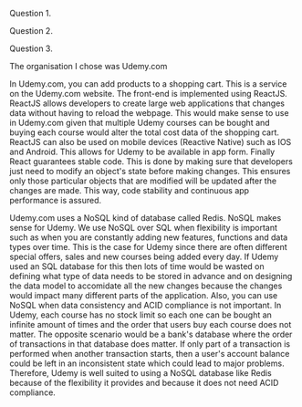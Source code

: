 
Question 1.

Question 2.

Question 3.

The organisation I chose was Udemy.com

In Udemy.com, you can add products to a shopping cart. This is a service on the Udemy.com website.
The front-end is implemented using ReactJS. ReactJS allows developers to create large web applications that changes data without having to reload the webpage.
This would make sense to use in Udemy.com given that multiple Udemy courses can be bought and buying each course would alter the total cost data of the shopping cart.
ReactJS can also be used on mobile devices (Reactive Native) such as IOS and Android. This allows for Udemy to be available in app form.
Finally React guarantees stable code. This is done by making sure that developers just need to modify an object's state before making changes. This ensures only those particular
objects that are modified will be updated after the changes are made. This way, code stability and continuous app performance is assured.

Udemy.com uses a NoSQL kind of database called Redis. NoSQL makes sense for Udemy.
We use NoSQL over SQL when flexibility is important such as when you are constantly adding new features, functions and data types over time.
This is the case for Udemy since there are often different special offers, sales and new courses being added every day.
If Udemy used an SQL database for this then lots of time would be wasted on defining what type of data needs to be stored in advance and on designing the data model to accomidate all
the new changes because the changes would impact many different parts of the application.
Also, you can use NoSQL when data consistency and ACID compliance is not important. In Udemy, each course has no stock limit so each one can be bought an infinite amount of times
and the order that users buy each course does not matter. The opposite scenario would be a bank's database where the order of transactions in that database does matter. If only part of a transaction is performed when another transaction starts, then a user's account balance could be 
left in an inconsistent state which could lead to major problems. 
Therefore, Udemy is well suited to using a NoSQL database like Redis because of the flexibility it provides and because it does not need ACID compliance.


